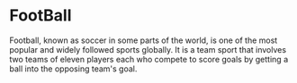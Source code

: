 # FootBall
 Football, known as soccer in some parts of the world, is one of the most popular and widely followed sports globally. It is a team sport that involves two teams of eleven players each who compete to score goals by getting a ball into the opposing team's goal. 
